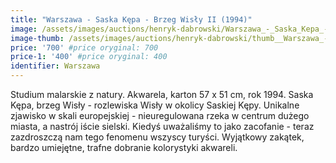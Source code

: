 ```yaml
---
title: "Warszawa - Saska Kępa - Brzeg Wisły II (1994)"
image: /assets/images/auctions/henryk-dabrowski/Warszawa_-_Saska_Kepa_-_Brzeg_Wisly_II_(1994).jpg
image-thumb: /assets/images/auctions/henryk-dabrowski/thumb__Warszawa_-_Saska_Kepa_-_Brzeg_Wisly_II_(1994).jpg
price: '700' #price oryginal: 700
price-1: '400' #price oryginal: 400
identifier: Warszawa
---
```


Studium malarskie z natury. Akwarela, karton 57 x 51 cm, rok 1994. 
Saska Kępa, brzeg Wisły - rozlewiska Wisły w okolicy Saskiej Kępy. Unikalne zjawisko w skali europejskiej - nieuregulowana rzeka w centrum dużego miasta, a nastrój iście sielski. Kiedyś uważaliśmy to jako zacofanie - teraz zazdroszczą nam tego fenomenu wszyscy turyści. Wyjątkowy zakątek, bardzo umiejętne, trafne dobranie kolorystyki akwareli.